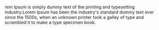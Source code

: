 
rem Ipsum is simply dummy text of the printing and typesetting industry.Lorem
Ipsum has been the industry's standard dummy text ever since the 1500s, when an
unknown printer took a galley of type and scrambled it to make a type specimen book.

